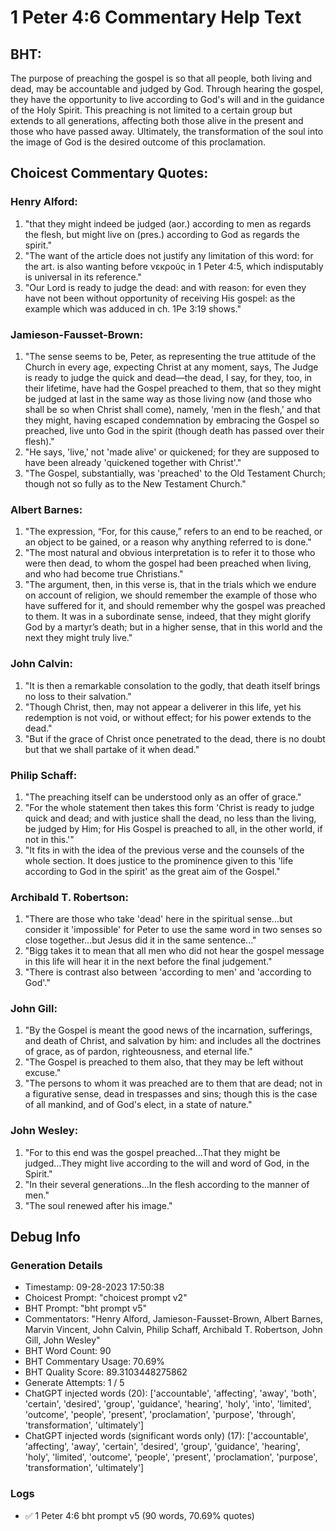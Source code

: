 # 1 Peter 4:6 Commentary Help Text

## BHT:
The purpose of preaching the gospel is so that all people, both living and dead, may be accountable and judged by God. Through hearing the gospel, they have the opportunity to live according to God's will and in the guidance of the Holy Spirit. This preaching is not limited to a certain group but extends to all generations, affecting both those alive in the present and those who have passed away. Ultimately, the transformation of the soul into the image of God is the desired outcome of this proclamation.

## Choicest Commentary Quotes:
### Henry Alford:
1. "that they might indeed be judged (aor.) according to men as regards the flesh, but might live on (pres.) according to God as regards the spirit."
2. "The want of the article does not justify any limitation of this word: for the art. is also wanting before νεκρούς in 1 Peter 4:5, which indisputably is universal in its reference."
3. "Our Lord is ready to judge the dead: and with reason: for even they have not been without opportunity of receiving His gospel: as the example which was adduced in ch. 1Pe 3:19 shows."

### Jamieson-Fausset-Brown:
1. "The sense seems to be, Peter, as representing the true attitude of the Church in every age, expecting Christ at any moment, says, The Judge is ready to judge the quick and dead—the dead, I say, for they, too, in their lifetime, have had the Gospel preached to them, that so they might be judged at last in the same way as those living now (and those who shall be so when Christ shall come), namely, 'men in the flesh,' and that they might, having escaped condemnation by embracing the Gospel so preached, live unto God in the spirit (though death has passed over their flesh)."
2. "He says, 'live,' not 'made alive' or quickened; for they are supposed to have been already 'quickened together with Christ'."
3. "The Gospel, substantially, was 'preached' to the Old Testament Church; though not so fully as to the New Testament Church."

### Albert Barnes:
1. "The expression, “For, for this cause,” refers to an end to be reached, or an object to be gained, or a reason why anything referred to is done."
2. "The most natural and obvious interpretation is to refer it to those who were then dead, to whom the gospel had been preached when living, and who had become true Christians."
3. "The argument, then, in this verse is, that in the trials which we endure on account of religion, we should remember the example of those who have suffered for it, and should remember why the gospel was preached to them. It was in a subordinate sense, indeed, that they might glorify God by a martyr’s death; but in a higher sense, that in this world and the next they might truly live."

### John Calvin:
1. "It is then a remarkable consolation to the godly, that death itself brings no loss to their salvation."
2. "Though Christ, then, may not appear a deliverer in this life, yet his redemption is not void, or without effect; for his power extends to the dead."
3. "But if the grace of Christ once penetrated to the dead, there is no doubt but that we shall partake of it when dead."

### Philip Schaff:
1. "The preaching itself can be understood only as an offer of grace."
2. "For the whole statement then takes this form 'Christ is ready to judge quick and dead; and with justice shall the dead, no less than the living, be judged by Him; for His Gospel is preached to all, in the other world, if not in this.'"
3. "It fits in with the idea of the previous verse and the counsels of the whole section. It does justice to the prominence given to this 'life according to God in the spirit' as the great aim of the Gospel."

### Archibald T. Robertson:
1. "There are those who take 'dead' here in the spiritual sense...but consider it 'impossible' for Peter to use the same word in two senses so close together...but Jesus did it in the same sentence..." 
2. "Bigg takes it to mean that all men who did not hear the gospel message in this life will hear it in the next before the final judgement." 
3. "There is contrast also between 'according to men' and 'according to God'."

### John Gill:
1. "By the Gospel is meant the good news of the incarnation, sufferings, and death of Christ, and salvation by him: and includes all the doctrines of grace, as of pardon, righteousness, and eternal life." 
2. "The Gospel is preached to them also, that they may be left without excuse." 
3. "The persons to whom it was preached are to them that are dead; not in a figurative sense, dead in trespasses and sins; though this is the case of all mankind, and of God's elect, in a state of nature."

### John Wesley:
1. "For to this end was the gospel preached...That they might be judged...They might live according to the will and word of God, in the Spirit."
2. "In their several generations...In the flesh according to the manner of men."
3. "The soul renewed after his image."


## Debug Info
### Generation Details
- Timestamp: 09-28-2023 17:50:38
- Choicest Prompt: "choicest prompt v2"
- BHT Prompt: "bht prompt v5"
- Commentators: "Henry Alford, Jamieson-Fausset-Brown, Albert Barnes, Marvin Vincent, John Calvin, Philip Schaff, Archibald T. Robertson, John Gill, John Wesley"
- BHT Word Count: 90
- BHT Commentary Usage: 70.69%
- BHT Quality Score: 89.3103448275862
- Generate Attempts: 1 / 5
- ChatGPT injected words (20):
	['accountable', 'affecting', 'away', 'both', 'certain', 'desired', 'group', 'guidance', 'hearing', 'holy', 'into', 'limited', 'outcome', 'people', 'present', 'proclamation', 'purpose', 'through', 'transformation', 'ultimately']
- ChatGPT injected words (significant words only) (17):
	['accountable', 'affecting', 'away', 'certain', 'desired', 'group', 'guidance', 'hearing', 'holy', 'limited', 'outcome', 'people', 'present', 'proclamation', 'purpose', 'transformation', 'ultimately']

### Logs
- ✅ 1 Peter 4:6 bht prompt v5 (90 words, 70.69% quotes)